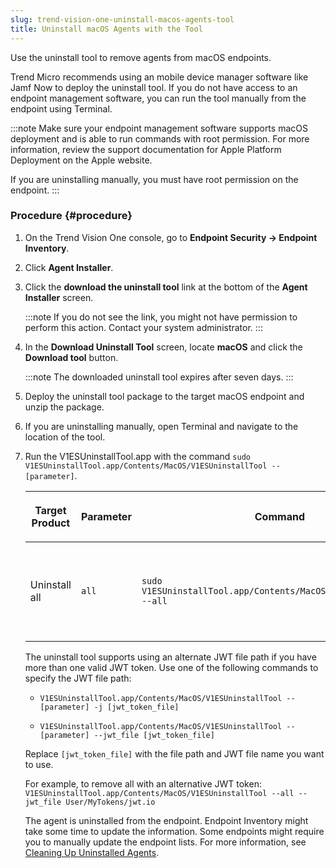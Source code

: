 ```yaml
---
slug: trend-vision-one-uninstall-macos-agents-tool
title: Uninstall macOS Agents with the Tool
---
```


Use the uninstall tool to remove agents from macOS endpoints.

Trend Micro recommends using an mobile device manager software like Jamf Now to deploy the uninstall tool. If you do not have access to an endpoint management software, you can run the tool manually from the endpoint using Terminal.

:::note
Make sure your endpoint management software supports macOS deployment and is able to run commands with root permission. For more information, review the support documentation for Apple Platform Deployment on the Apple website.

If you are uninstalling manually, you must have root permission on the endpoint.
:::

### Procedure {#procedure}

1.  On the Trend Vision One console, go to **Endpoint Security → Endpoint Inventory**.

2.  Click **Agent Installer**.

3.  Click the **download the uninstall tool** link at the bottom of the **Agent Installer** screen.

    :::note
    If you do not see the link, you might not have permission to perform this action. Contact your system administrator.
    :::

4.  In the **Download Uninstall Tool** screen, locate **macOS** and click the **Download tool** button.

    :::note
    The downloaded uninstall tool expires after seven days.
    :::

5.  Deploy the uninstall tool package to the target macOS endpoint and unzip the package.

6.  If you are uninstalling manually, open Terminal and navigate to the location of the tool.

7.  Run the V1ESUninstallTool.app with the command `sudo V1ESUninstallTool.app/Contents/MacOS/V1ESUninstallTool --[parameter]`.

    <table>
    <colgroup>
    <col style="width: 25%" />
    <col style="width: 25%" />
    <col style="width: 25%" />
    <col style="width: 25%" />
    </colgroup>
    <thead>
    <tr>
    <th><p>Target Product</p></th>
    <th><p>Parameter</p></th>
    <th><p>Command</p></th>
    <th><p>Description</p></th>
    </tr>
    </thead>
    <tbody>
    <tr>
    <td><p>Uninstall all</p></td>
    <td><p><code>all</code></p></td>
    <td><p><code>sudo V1ESUninstallTool.app/Contents/MacOS/V1ESUninstallTool --all</code></p></td>
    <td><p>Uninstalls the Trend Vision One agent and all related components</p></td>
    </tr>
    </tbody>
    </table>

    The uninstall tool supports using an alternate JWT file path if you have more than one valid JWT token. Use one of the following commands to specify the JWT file path:

    - `V1ESUninstallTool.app/Contents/MacOS/V1ESUninstallTool --[parameter] -j [jwt_token_file]`

    - `V1ESUninstallTool.app/Contents/MacOS/V1ESUninstallTool --[parameter] --jwt_file [jwt_token_file]`

    Replace `[jwt_token_file]` with the file path and JWT file name you want to use.

    For example, to remove all with an alternative JWT token: `V1ESUninstallTool.app/Contents/MacOS/V1ESUninstallTool --all --jwt_file User/MyTokens/jwt.io`

    The agent is uninstalled from the endpoint. Endpoint Inventory might take some time to update the information. Some endpoints might require you to manually update the endpoint lists. For more information, see [Cleaning Up Uninstalled Agents](cleaning-up-uninstalled-agents.md).
